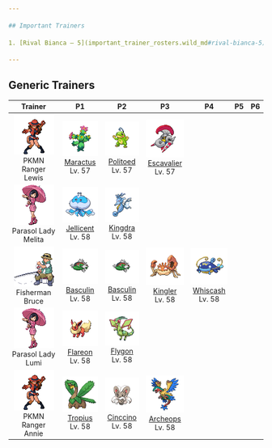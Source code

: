 ```yaml
---

## Important Trainers

1. [Rival Bianca – 5](important_trainer_rosters.wild_md#rival-bianca-5)

---
```


## Generic Trainers</h3>

| Trainer | P1 | P2 | P3 | P4 | P5 | P6 |
|:-------:|:--:|:--:|:--:|:--:|:--:|:--:|
| ![PKMN Ranger Lewis](../../assets/trainers/pkmn_ranger.png)<br>PKMN Ranger Lewis | ![Maractus](../../assets/sprites/maractus/front.png)<br>[Maractus](../../pokemon/maractus.wild_md/)<br>Lv. 57 | ![Politoed](../../assets/sprites/politoed/front.png)<br>[Politoed](../../pokemon/politoed.wild_md/)<br>Lv. 57 | ![Escavalier](../../assets/sprites/escavalier/front.png)<br>[Escavalier](../../pokemon/escavalier.wild_md/)<br>Lv. 57 |
| ![Parasol Lady Melita](../../assets/trainers/parasol_lady.png)<br>Parasol Lady Melita | ![Jellicent](../../assets/sprites/jellicent/front.png)<br>[Jellicent](../../pokemon/jellicent.wild_md/)<br>Lv. 58 | ![Kingdra](../../assets/sprites/kingdra/front.png)<br>[Kingdra](../../pokemon/kingdra.wild_md/)<br>Lv. 58 |
| ![Fisherman Bruce](../../assets/trainers/fisherman.png)<br>Fisherman Bruce | ![Basculin](../../assets/sprites/basculin-red-striped/front.png)<br>[Basculin](../../pokemon/basculin-red-striped.wild_md/)<br>Lv. 58 | ![Basculin](../../assets/sprites/basculin-red-striped/front.png)<br>[Basculin](../../pokemon/basculin-red-striped.wild_md/)<br>Lv. 58 | ![Kingler](../../assets/sprites/kingler/front.png)<br>[Kingler](../../pokemon/kingler.wild_md/)<br>Lv. 58 | ![Whiscash](../../assets/sprites/whiscash/front.png)<br>[Whiscash](../../pokemon/whiscash.wild_md/)<br>Lv. 58 |
| ![Parasol Lady Lumi](../../assets/trainers/parasol_lady.png)<br>Parasol Lady Lumi | ![Flareon](../../assets/sprites/flareon/front.png)<br>[Flareon](../../pokemon/flareon.wild_md/)<br>Lv. 58 | ![Flygon](../../assets/sprites/flygon/front.png)<br>[Flygon](../../pokemon/flygon.wild_md/)<br>Lv. 58 |
| ![PKMN Ranger Annie](../../assets/trainers/pkmn_ranger.png)<br>PKMN Ranger Annie | ![Tropius](../../assets/sprites/tropius/front.png)<br>[Tropius](../../pokemon/tropius.wild_md/)<br>Lv. 58 | ![Cinccino](../../assets/sprites/cinccino/front.png)<br>[Cinccino](../../pokemon/cinccino.wild_md/)<br>Lv. 58 | ![Archeops](../../assets/sprites/archeops/front.png)<br>[Archeops](../../pokemon/archeops.wild_md/)<br>Lv. 58 |

